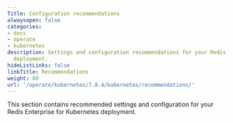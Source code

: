 ```yaml
---
Title: Configuration recommendations
alwaysopen: false
categories:
- docs
- operate
- kubernetes
description: Settings and configuration recommendations for your Redis Enterprise
  deployment.
hideListLinks: false
linkTitle: Recommendations
weight: 80
url: '/operate/kubernetes/7.8.4/kubernetes/recommendations/'
---
```


This section contains  recommended settings and configuration for your Redis Enterprise for Kubernetes deployment.



